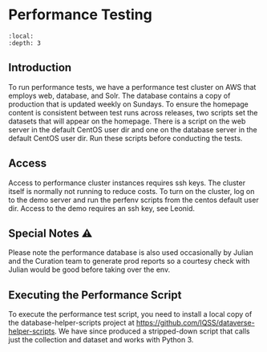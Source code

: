 # Performance Testing

```{contents} Contents:
:local: 
:depth: 3
```

## Introduction

To run performance tests, we have a performance test cluster on AWS that employs web, database, and Solr. The database contains a copy of production that is updated weekly on Sundays. To ensure the homepage content is consistent between test runs across releases, two scripts set the datasets that will appear on the homepage. There is a script on the web server in the default CentOS user dir and one on the database server in the default CentOS user dir. Run these scripts before conducting the tests. 

## Access

Access to performance cluster instances requires ssh keys. The cluster itself is normally not running to reduce costs. To turn on the cluster, log on to the demo server and run the perfenv scripts from the centos default user dir. Access to the demo requires an ssh key, see Leonid. 

## Special Notes ⚠️ 

Please note the performance database is also used occasionally by Julian and the Curation team to generate prod reports so a courtesy check with Julian would be good before taking over the env.


Executing the Performance Script
--------------------------------
To execute the performance test script, you need to install a local copy of the database-helper-scripts project at <https://github.com/IQSS/dataverse-helper-scripts>. We have since produced a stripped-down script that calls just the collection and dataset and works with Python 3.
